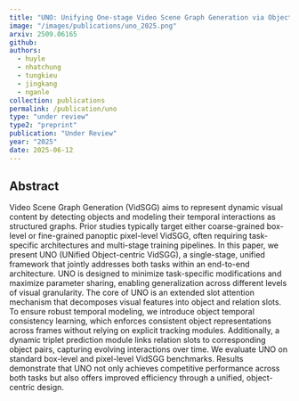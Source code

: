 ```yaml
---
title: "UNO: Unifying One-stage Video Scene Graph Generation via Object-Centric Visual Representation Learning"
image: "/images/publications/uno_2025.png"
arxiv: 2509.06165
github:
authors:
  - huyle
  - nhatchung
  - tungkieu
  - jingkang
  - nganle
collection: publications
permalink: /publication/uno
type: "under review"
type2: "preprint"
publication: "Under Review"
year: "2025"
date: 2025-06-12
---
```


<!-- <button class="btn btn-round btn-sm btn-ghost-blue" onclick="location.href='https://arxiv.org/abs/2312.09507'">arXiv</button> -->

## Abstract

Video Scene Graph Generation (VidSGG) aims to represent dynamic visual content by detecting objects and modeling their temporal interactions as structured graphs. Prior studies typically target either coarse-grained box-level or fine-grained panoptic pixel-level VidSGG, often requiring task-specific architectures and multi-stage training pipelines. In this paper, we present UNO (UNified Object-centric VidSGG), a single-stage, unified framework that jointly addresses both tasks within an end-to-end architecture. UNO is designed to minimize task-specific modifications and maximize parameter sharing, enabling generalization across different levels of visual granularity. The core of UNO is an extended slot attention mechanism that decomposes visual features into object and relation slots. To ensure robust temporal modeling, we introduce object temporal consistency learning, which enforces consistent object representations across frames without relying on explicit tracking modules. Additionally, a dynamic triplet prediction module links relation slots to corresponding object pairs, capturing evolving interactions over time. We evaluate UNO on standard box-level and pixel-level VidSGG benchmarks. Results demonstrate that UNO not only achieves competitive performance across both tasks but also offers improved efficiency through a unified, object-centric design.

<!--
## Citation
